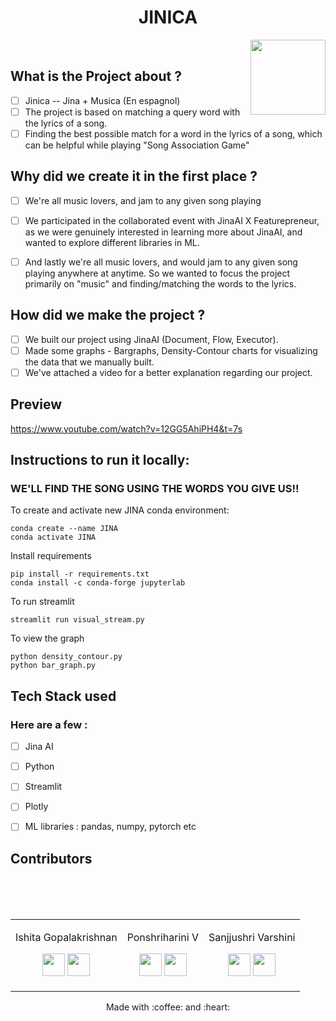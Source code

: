 
<h1 align="center">  JINICA </h1><img align='right' src = "https://i.pinimg.com/originals/dd/6d/fe/dd6dfe62c5d2cddaad50ba1c9480402c.gif"  height="120" alt="">

<br/>

## What is the Project about ?

- [ ] Jinica -- Jina + Musica (En espagnol)
- [ ] The project is based on matching a query word with the lyrics of a song.                                                       
- [ ] Finding the best possible match for a word in the lyrics of a song, which can be helpful while playing "Song Association Game" 

## Why did we create it in the first place ?

- [ ] We're all music lovers, and jam to any given song playing
- [ ] We participated in the collaborated event with JinaAI X Featurepreneur, as we were genuinely interested  		in learning more about JinaAI, and wanted to explore different libraries in ML.
- [ ] And lastly we're all music lovers, and would jam to any given song playing anywhere at anytime. So we wanted to focus the project primarily on "music" and finding/matching the words to the lyrics.


## How did we make the project ?

- [ ] We built our project using JinaAI (Document, Flow, Executor).
- [ ] Made some graphs - Bargraphs, Density-Contour charts for visualizing the data that we manually built.
- [ ] We've attached a video for a better explanation regarding our project.

## Preview

https://www.youtube.com/watch?v=12GG5AhiPH4&t=7s
## Instructions to run it locally:
### WE'LL FIND THE SONG USING THE WORDS YOU GIVE US!!  

To create and activate new JINA conda environment:  
```
conda create --name JINA    
conda activate JINA   
```
  
    
Install requirements     
```
pip install -r requirements.txt  
conda install -c conda-forge jupyterlab  
```    
  
    
To run streamlit  
```
streamlit run visual_stream.py
```  

To view the graph
```
python density_contour.py
python bar_graph.py
```

## Tech Stack used
### Here are a few :
- [ ] Jina AI
- [ ] Python
- [ ] Streamlit
- [ ] Plotly
- [ ] ML libraries : pandas, numpy, pytorch etc



## Contributors
<table>
<tr align="center">

<td >

Ishita Gopalakrishnan

<p align="center">

</p>
<p align="center">
<a href = "https://github.com/IshitaG-2002IGK"><img src = "http://www.iconninja.com/files/241/825/211/round-collaboration-social-github-code-circle-network-icon.svg" width="36" height = "36"/></a>
<a href = "https://www.linkedin.com/in/ishita-gopalakrishnan-92949320b/">
<img src = "/home/ishita/Pictures/me.jpeg" width="36" height="36"/>
</a>
</p>
</td>

<br/>

<td >

Ponshriharini V

<p align="center">
</p>
<p align="center">
<a href = "https://github.com/harini-spec"><img src = "http://www.iconninja.com/files/241/825/211/round-collaboration-social-github-code-circle-network-icon.svg" width="36" height = "36"/></a>
<a href = "https://www.linkedin.com/in/ponshriharini-v-35ba5420a/">
<img src = "http://www.iconninja.com/files/863/607/751/network-linkedin-social-connection-circular-circle-media-icon.svg" width="36" height="36"/>
</a>
</p>
</td>

<br/>
<td >

Sanjjushri Varshini

<p align="center">
</p>
<p align="center">
<a href = "https://github.com/Sanjjushri"><img src = "http://www.iconninja.com/files/241/825/211/round-collaboration-social-github-code-circle-network-icon.svg" width="36" height = "36"/></a>
<a href = "https://www.linkedin.com/in/sanjjushri-varshini-r-aa33551ba/">
<img src = "http://www.iconninja.com/files/863/607/751/network-linkedin-social-connection-circular-circle-media-icon.svg" width="36" height="36"/>
</a>
</p>
</td>

<br/>



</tr>
</table>

  

<p align="center">
	Made with :coffee: and :heart:
</p>

